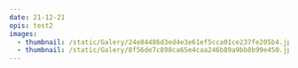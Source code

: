 ```yaml
---
date: 21-12-21
opis: test2
images:
  - thumbnail: /static/Galery/24e84486d3ed4e3e61ef5cca01ce237fe205b4.jpg
  - thumbnail: /static/Galery/8f56de7c898ca65e4caa246b89a9bb8b99e450.jpg
---
```

